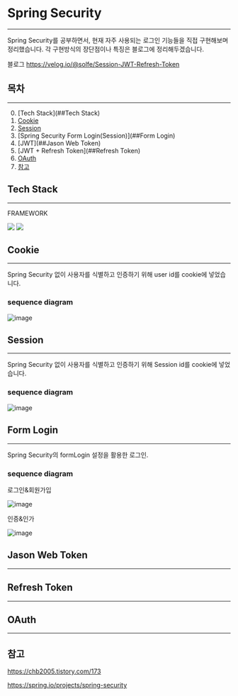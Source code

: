 # Spring Security 

---

Spring Security를 공부하면서, 현재 자주 사용되는 로그인 기능들을 직접 구현해보며 정리했습니다.
각 구현방식의 장단점이나 특징은 블로그에 정리해두겠습니다.

블로그
https://velog.io/@solfe/Session-JWT-Refresh-Token

## 목차

---

0. [Tech Stack](##Tech Stack)
1. [Cookie](##Cookie)
2. [Session](##Session)
3. [Spring Security Form Login(Session)](##Form Login)
4. [JWT](##Jason Web Token)
5. [JWT + Refresh Token](##Refresh Token)
6. [OAuth](##OAuth)
7. [참고](##참고)

## Tech Stack

---
FRAMEWORK

<img src="https://img.shields.io/badge/spring-6DB33F?style=for-the-badge&logo=spring&logoColor=white">
<img src="https://img.shields.io/badge/springsecurity-6DB33F?style=for-the-badge&logo=springsecurity&logoColor=white">


## Cookie

---

Spring Security 없이 사용자를 식별하고 인증하기 위해 user id를 cookie에 넣었습니다.

### sequence diagram

![image](https://github.com/SolfE/spring_security_example/assets/74342496/f12f148f-2530-4ee3-a839-2b391695b843)


## Session

---

Spring Security 없이 사용자를 식별하고 인증하기 위해 Session id를 cookie에 넣었습니다.

### sequence diagram

![image](https://github.com/SolfE/spring_security_example/assets/74342496/0f993122-5136-4c95-924b-f4319d8818e6)


## Form Login

---

Spring Security의 formLogin 설정을 활용한 로그인.


### sequence diagram

로그인&회원가입

![image](https://github.com/SolfE/spring_security_example/assets/74342496/961bf339-f3bc-4100-8c05-3a8240db2f5a)


인증&인가

![image](https://github.com/SolfE/spring_security_example/assets/74342496/6071e1e5-4b6a-4ac4-acac-d39757ac3958)


## Jason Web Token

---



## Refresh Token

---



## OAuth

---




## 참고
https://chb2005.tistory.com/173

https://spring.io/projects/spring-security